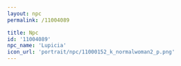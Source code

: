 ```yaml
---
layout: npc
permalink: /11004089

title: Npc
id: '11004089'
npc_name: 'Lupicia'
icon_url: 'portrait/npc/11000152_k_normalwoman2_p.png'
---
```

